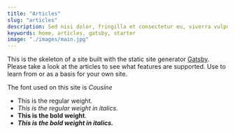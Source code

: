 ```yaml
---
title: "Articles"
slug: "articles"
description: Sed nisi dolor, fringilla et consectetur eu, viverra vulputate felis. Ut est ex, ornare vitae dictum quis, egestas et est. Nam rhoncus purus eu justo feugiat, a venenatis enim ultricies. Mauris tristique elementum leo a viverra. Ut placerat, ex nec vestibulum iaculis, nibh ante sollicitudin elit, non aliquet nunc neque ac sapien. Aenean iaculis vulputate facilisis. Suspendisse elit purus, iaculis.
keywords: home, articles, gatsby, starter
image: "./images/main.jpg"
---
```


This is the skeleton of a site built with the static site generator
[Gatsby](https://www.gatsbyjs.org/). Please take a look at the articles to see
what features are supported. Use to learn from or as a basis for your own site.

The font used on this site is _Cousine_

* This is the regular weight.
* _This is the regular weight in italics_.
* **This is the bold weight**.
* **_This is the bold weight in italics._**
